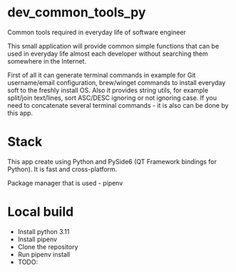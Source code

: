 # dev_common_tools_py
Common tools required in everyday life of software engineer

This small application will provide common simple functions that can be used in everyday life almost each developer without searching them somewhere in the Internet.

First of all it can generate terminal commands in example for Git username/email configuration, brew/winget commands to install everyday soft to the freshly install OS.
Also it provides string utils, for example split/join text/lines, sort ASC/DESC ignoring or not ignoring case.
If you need to concatenate several terminal commands - it is also can be done by this app.

# Stack

This app create using Python and PySide6 (QT Framework bindings for Python).
It is fast and cross-platform.

Package manager that is used - pipenv

# Local build

- Install python 3.11
- Install pipenv
- Clone the repository
- Run pipenv install
- TODO: